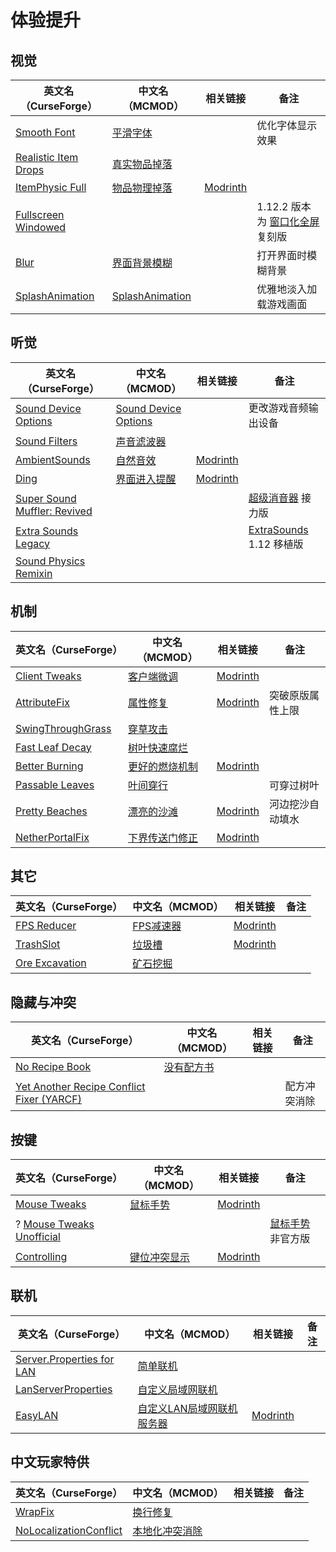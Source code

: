 # 体验提升

## 视觉

| 英文名（CurseForge）                                                                      | 中文名（MCMOD）                                         | 相关链接                                        | 备注                                                                    |
| ----------------------------------------------------------------------------------------- | ------------------------------------------------------- | ----------------------------------------------- | ----------------------------------------------------------------------- |
| [Smooth Font](https://www.curseforge.com/minecraft/mc-mods/smooth-font)                   | [平滑字体](https://www.mcmod.cn/class/1086.html)        |                                                 | 优化字体显示效果                                                        |
| [Realistic Item Drops](https://www.curseforge.com/minecraft/mc-mods/realistic-item-drops) | [真实物品掉落](https://www.mcmod.cn/class/1189.html)    |                                                 |                                                                         |
| [ItemPhysic Full](https://www.curseforge.com/minecraft/mc-mods/itemphysic)                | [物品物理掉落](https://www.mcmod.cn/class/932.html)     | [Modrinth](https://modrinth.com/mod/itemphysic) |                                                                         |
| [Fullscreen Windowed](https://www.curseforge.com/minecraft/mc-mods/borderless-mining)     |                                                         |                                                 | 1.12.2 版本为 [窗口化全屏](https://www.mcmod.cn/class/2721.html) 复刻版 |
| [Blur](https://www.curseforge.com/minecraft/mc-mods/blur)                                 | [界面背景模糊](https://www.mcmod.cn/class/1172.html)    |                                                 | 打开界面时模糊背景                                                      |
| [SplashAnimation](https://www.curseforge.com/minecraft/mc-mods/splashanimation)           | [SplashAnimation](https://www.mcmod.cn/class/3968.html) |                                                 | 优雅地淡入加载游戏画面                                                  |

## 听觉

| 英文名（CurseForge）                                                                                     | 中文名（MCMOD）                                              | 相关链接                                           | 备注                                                                                          |
| -------------------------------------------------------------------------------------------------------- | ------------------------------------------------------------ | -------------------------------------------------- | --------------------------------------------------------------------------------------------- |
| [Sound Device Options](https://www.curseforge.com/minecraft/mc-mods/more-sound-config)                   | [Sound Device Options](https://www.mcmod.cn/class/4813.html) |                                                    | 更改游戏音频输出设备                                                                          |
| [Sound Filters](https://www.curseforge.com/minecraft/mc-mods/sound-filters)                              | [声音滤波器](https://www.mcmod.cn/class/1117.html)           |                                                    |                                                                                               |
| [AmbientSounds](https://www.curseforge.com/minecraft/mc-mods/ambientsounds)                              | [自然音效](https://www.mcmod.cn/class/2947.html)             | [Modrinth](https://modrinth.com/mod/ambientsounds) |                                                                                               |
| [Ding](https://www.curseforge.com/minecraft/mc-mods/ding)                                                | [界面进入提醒](https://www.mcmod.cn/class/428.html)          | [Modrinth](https://modrinth.com/mod/ding)          |                                                                                               |
| [Super Sound Muffler: Revived](https://www.curseforge.com/minecraft/mc-mods/super-sound-muffler-revived) |                                                              |                                                    | [超级消音器](https://www.curseforge.com/minecraft/mc-mods/super-sound-muffler-revived) 接力版 |
| [Extra Sounds Legacy](https://www.curseforge.com/minecraft/mc-mods/extra-sounds-legacy)                  |                                                              |                                                    | [ExtraSounds](https://www.mcmod.cn/class/6268.html) 1.12 移植版                               |
| [Sound Physics Remixin](https://www.curseforge.com/minecraft/mc-mods/sound-physics-remixin)              |                                                              |                                                    |                                                                                               |

## 机制

| 英文名（CurseForge）                                                                | 中文名（MCMOD）                                        | 相关链接                                             | 备注             |
| ----------------------------------------------------------------------------------- | ------------------------------------------------------ | ---------------------------------------------------- | ---------------- |
| [Client Tweaks](https://www.curseforge.com/minecraft/mc-mods/client-tweaks)         | [客户端微调](https://www.mcmod.cn/class/2012.html)     | [Modrinth](https://modrinth.com/mod/client-tweaks)   |                  |
| [AttributeFix](https://www.curseforge.com/minecraft/mc-mods/attributefix)           | [属性修复](https://www.mcmod.cn/class/2264.html)       | [Modrinth](https://modrinth.com/mod/attributefix)    | 突破原版属性上限 |
| [SwingThroughGrass](https://www.curseforge.com/minecraft/mc-mods/swingthroughgrass) | [穿草攻击](https://www.mcmod.cn/class/1465.html)       |                                                      |                  |
| [Fast Leaf Decay](https://www.curseforge.com/minecraft/mc-mods/fast-leaf-decay)     | [树叶快速腐烂](https://www.mcmod.cn/class/1173.html)   |                                                      |                  |
| [Better Burning](https://www.curseforge.com/minecraft/mc-mods/better-burning)       | [更好的燃烧机制](https://www.mcmod.cn/class/2780.html) | [Modrinth](https://modrinth.com/mod/better-burning)  |                  |
| [Passable Leaves](https://www.curseforge.com/minecraft/mc-mods/passable-leaves)     | [叶间穿行](https://www.mcmod.cn/class/1464.html)       |                                                      | 可穿过树叶       |
| [Pretty Beaches](https://www.curseforge.com/minecraft/mc-mods/pretty-beaches)       | [漂亮的沙滩](https://www.mcmod.cn/class/2723.html)     | [Modrinth](https://modrinth.com/mod/pretty-beaches)  | 河边挖沙自动填水 |
| [NetherPortalFix](https://www.curseforge.com/minecraft/mc-mods/netherportalfix)     | [下界传送门修正](https://www.mcmod.cn/class/811.html)  | [Modrinth](https://modrinth.com/mod/netherportalfix) |                  |

## 其它

| 英文名（CurseForge）                                                          | 中文名（MCMOD）                                   | 相关链接                                         | 备注 |
| ----------------------------------------------------------------------------- | ------------------------------------------------- | ------------------------------------------------ | ---- |
| [FPS Reducer](https://www.curseforge.com/minecraft/mc-mods/fps-reducer)       | [FPS减速器](https://www.mcmod.cn/class/1815.html) | [Modrinth](https://modrinth.com/mod/fps-reducer) |      |
| [TrashSlot](https://www.curseforge.com/minecraft/mc-mods/trashslot)           | [垃圾槽](https://www.mcmod.cn/class/1893.html)    | [Modrinth](https://modrinth.com/mod/trashslot)   |      |
| [Ore Excavation](https://www.curseforge.com/minecraft/mc-mods/ore-excavation) | [矿石挖掘](https://www.mcmod.cn/class/1955.html)  |                                                  |      |

## 隐藏与冲突

| 英文名（CurseForge）                                                                               | 中文名（MCMOD）                                    | 相关链接 | 备注         |
| -------------------------------------------------------------------------------------------------- | -------------------------------------------------- | -------- | ------------ |
| [No Recipe Book](https://www.curseforge.com/minecraft/mc-mods/no-recipe-book)                      | [没有配方书](https://www.mcmod.cn/class/2102.html) |          |              |
| [Yet Another Recipe Conflict Fixer (YARCF)](https://www.curseforge.com/minecraft/mc-mods/yarcf) |                                                    |          | 配方冲突消除 |

## 按键

| 英文名（CurseForge）                                                                              | 中文名（MCMOD）                                      | 相关链接                                          | 备注                                                      |
| ------------------------------------------------------------------------------------------------- | ---------------------------------------------------- | ------------------------------------------------- | --------------------------------------------------------- |
| [Mouse Tweaks](https://www.curseforge.com/minecraft/mc-mods/mouse-tweaks)                         | [鼠标手势](https://www.mcmod.cn/class/1162.html)     | [Modrinth](https://modrinth.com/mod/mouse-tweaks) |                                                           |
| ? [Mouse Tweaks Unofficial](https://www.curseforge.com/minecraft/mc-mods/mouse-tweaks-unofficial) |                                                      |                                                   | [鼠标手势](https://www.mcmod.cn/class/1162.html) 非官方版 |
| [Controlling](https://www.curseforge.com/minecraft/mc-mods/controlling)                           | [键位冲突显示](https://www.mcmod.cn/class/1191.html) | [Modrinth](https://modrinth.com/mod/controlling)  |                                                           |

## 联机

| 英文名（CurseForge）                                                                                | 中文名（MCMOD）                                                    | 相关链接                                     | 备注 |
| --------------------------------------------------------------------------------------------------- | ------------------------------------------------------------------ | -------------------------------------------- | ---- |
| [Server.Properties for LAN](https://www.curseforge.com/minecraft/mc-mods/server-properties-for-lan) | [简单联机](https://www.mcmod.cn/class/1158.html)                   |                                              |      |
| [LanServerProperties](https://www.curseforge.com/minecraft/mc-mods/lan-server-properties)           | [自定义局域网联机](https://www.mcmod.cn/class/2754.html)           |                                              |      |
| [EasyLAN](https://www.curseforge.com/minecraft/mc-mods/easylan)                                     | [自定义LAN局域网联机服务器](https://www.mcmod.cn/class/11373.html) | [Modrinth](https://modrinth.com/mod/easylan) |      |

## 中文玩家特供

| 英文名（CurseForge）                                                                          | 中文名（MCMOD）                                        | 相关链接 | 备注 |
| --------------------------------------------------------------------------------------------- | ------------------------------------------------------ | -------- | ---- |
| [WrapFix](https://www.curseforge.com/minecraft/mc-mods/wrapfix)                               | [换行修复](https://www.mcmod.cn/class/8443.html)       |          |      |
| [NoLocalizationConflict](https://www.curseforge.com/minecraft/mc-mods/nolocalizationconflict) | [本地化冲突消除](https://www.mcmod.cn/class/6368.html) |          |      |
